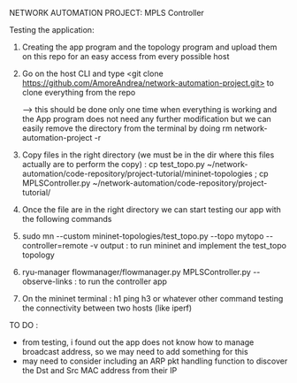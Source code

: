 NETWORK AUTOMATION PROJECT: MPLS Controller

Testing the application:

1) Creating the app program and the topology program and upload them on this repo for an easy access from every possible host

2) Go on the host CLI and type <git clone https://github.com/AmoreAndrea/network-automation-project.git> to clone everything from the repo

   --> this should be done only one time when everything is working and the App program does not need any further modification but we can easily remove the directory from the terminal by doing rm network-automation-project -r

4) Copy files in the right directory (we must be in the dir where this files actually are to perform the copy) : cp test_topo.py ~/network-automation/code-repository/project-tutorial/mininet-topologies ; cp MPLSController.py ~/network-automation/code-repository/project-tutorial/

5) Once the file are in the right directory we can start testing our app with the following commands

6) sudo mn --custom mininet-topologies/test_topo.py --topo mytopo --controller=remote -v output : to run mininet and implement the test_topo topology

7) ryu-manager flowmanager/flowmanager.py MPLSController.py --observe-links : to run the controller app

8) On the mininet terminal : h1 ping h3 or whatever other command testing the connectivity between two hosts (like iperf)

TO DO :

- from testing, i found out the app does not know how to manage broadcast address, so we may need to add something for this     
- may need to consider including an ARP pkt handling function to discover the Dst and Src MAC address from their IP
   
   
